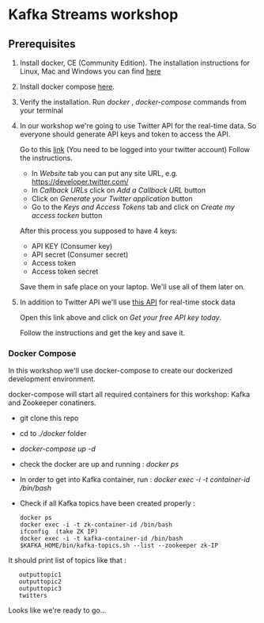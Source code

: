 # Kafka Streams workshop
## Prerequisites 
1. Install docker, CE (Community Edition). The installation instructions for Linux, Mac and Windows you can find [here](https://docs.docker.com/install/)
2. Install docker compose [here](https://docs.docker.com/compose/install/).
3. Verify the installation. Run *docker* , *docker-compose* commands from your terminal
4. In our workshop we're going to use Twitter API for the real-time data. So everyone should generate API keys and token to access the API.

   Go to this [link](https://apps.twitter.com/app/new) (You need to be logged into your twitter account) Follow the instructions. 
   
   - In *Website* tab you can put any site URL, e.g. https://developer.twitter.com/
   - In *Callback URLs* click on *Add a Callback URL* button
   - Click on *Generate your Twitter application* button
   - Go to the *Keys and Access Tokens* tab and click on *Create my access tocken* button
   
   After this process you supposed to have 4 keys: 
   + API KEY (Consumer key)
   + API secret (Consumer secret)
   + Access token
   + Access token secret
   
   Save them in safe place on your laptop. We'll use all of them later on.
   
 5. In addition to Twitter API we'll use [this API](https://www.alphavantage.co/) for real-time stock data
 
    Open this link above and click on *Get your free API key today*. 
    
    Follow the instructions and get the key and save it.
    
    
 ### Docker Compose
 In this workshop we'll use docker-compose to create our dockerized development environment.
 
 docker-compose will start all required containers for this workshop: Kafka and Zookeeper conatiners.
 
 + git clone this repo
 + cd to  *./docker* folder
 + *docker-compose up -d*
 + check the docker are up and running : *docker ps*
 
 + In order to get into Kafka container, run :
   *docker exec -i -t container-id /bin/bash*
 + Check if all Kafka topics have been created properly :
 
       docker ps
       docker exec -i -t zk-container-id /bin/bash
       ifconfig  (take ZK IP)
       docker exec -i -t kafka-container-id /bin/bash
       $KAFKA_HOME/bin/kafka-topics.sh --list --zookeeper zk-IP
       
  It should print list of topics like that : 
  
       outputtopic1
       outputtopic2
       outputtopic3
       twitters
   
 Looks like we're ready to go...
 
 
     
   
